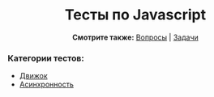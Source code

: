 <div align="center">

<h1>Тесты по Javascript</h1>

<b>Смотрите также:</b>
<a href="https://github.com/dollaween/javascript-questions">Вопросы</a> | <a href="https://github.com/dollaween/javascript-tasks">Задачи</a>

</div>

### Категории тестов:
* [Движок](./engine.md)
* [Асинхронность](./async.md)

